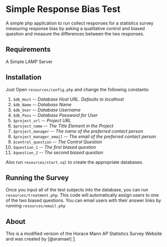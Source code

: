 Simple Response Bias Test
=========================

A simple php application to run collect responses for a statistics survey measuring response bias by asking a qualitative control and biased question and measure the differences between the two responses. 

Requirements
------------
A Simple LAMP Server

Installation
------------

Just Open `resources/config.php` and change the following constants:

1. `$db_Host` -- *Database Host URL. Defaults to localhost*
2. `$db_Name` -- *Database Name*
3. `$db_User` -- *Database Username*
4. `$db_Pass` -- *Database Password for User*
5. `$project_url` -- *Project URL*
6. `$project_name` -- *The Title Element in the Project*
7. `$project_manager` -- *The name of the preferred contact person*
8. `$project_manager_email` -- *The email of the preferred contact person*
9. `$control_question` -- *The Control Question*
10. `$question_1` -- *The first biased question*
11. `$question_2` -- *The second biased question*

Also run `resources/start.sql` to create the appropriate databases.

Running the Survey
----------------

Once you input all of the test subjects into the database, you can run `resources/treatment.php`. This code will automatically assign users to one of the two biased questions. You can email users with their answer links by running `resources/email.php`

About
-----

This is a modified version of the Horace Mann AP Statistics Survey Website and was created by [@aramael] [1].

  [1]: https://twitter.com/#!/aramael "MSN Search"
